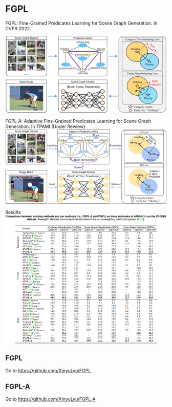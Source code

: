 # FGPL

FGPL: Fine-Grained Predicates Learning for Scene Graph Generation.
In CVPR 2022.

![](./FGPL.png)

FGPL-A: Adaptive Fine-Grained Predicates Learning for Scene Graph Generation.
In TPAMI (Under Rewiew)
![](./FGPL-A.png)

Results
![](./Results.png)

## FGPL

Go to https://github.com/XinyuLyu/FGPL

## FGPL-A

Go to https://github.com/XinyuLyu/FGPL-A

